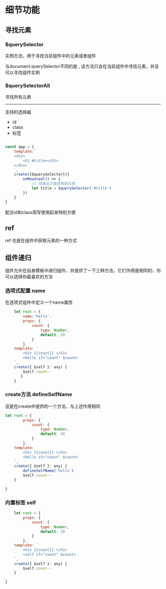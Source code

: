 # 细节功能

## 寻找元素

### $querySelector

实例方法，用于寻找当前组件中的元素或者组件

与document.querySelector不同的是 , 该方法只会在当前组件中寻找元素，并且可以寻找组件实例

### $querySelectorAll

寻找所有元素

---

支持的选择器

- id
- class
- 标签

```js

const app = {
	template:`
	<div>
		<h1 #title></h1>
	</div>
	`,
	create({$querySelector}){
		onMounted(() => {
			// 挂载后才能获取到元素
			let title = $querySelector('#title')
		})
	}
}

```

配合id和class简写使用起来特别方便


## ref

ref 也是在组件中获取元素的一种方式

## 组件递归

组件允许在自身模板中递归组件，并提供了一下三种方法，它们作用是相同的，你可以选择你最喜欢的方法

### 选项式配置 name

在选项式组件中定义一个name属性

```js
	let root = {
		name:'hello',
	    props: {
	        count: {
	            type: Number,
	            default: 20
	        }
	    },
    template: `
        <h1> {{count}} </h1>
        <hello if="count" $count>
    `,
    create({ $self }: any) {
        $self.count--
	   }
	}
```

### create方法 defineSelfName
这是在create中提供的一个方法，与上述作用相同

```js
let root = {
	    props: {
	        count: {
	            type: Number,
	            default: 20
	        }
	    },
    template: `
        <h1> {{count}} </h1>
        <hello if="count" $count>
    `,
    create({ $self }: any) {
	    defineSelfName('hello')	
	    $self.count--
	}

}
```

### 内置标签 self

```js
	let root = {
	    props: {
	        count: {
	            type: Number,
	            default: 20
	        }
	    },
    template: `
        <h1> {{count}} </h1>
        <self if="count" $count>
    `,
    create({ $self }: any) {
        $self.count--
    }

}
```




